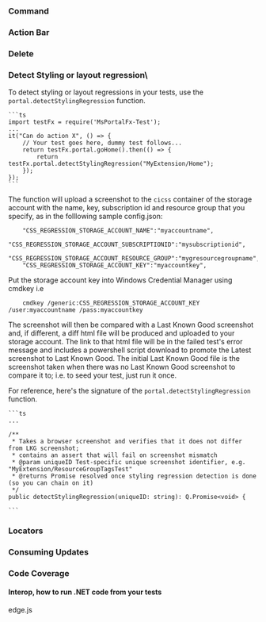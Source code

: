 <a name="command"></a>
### Command

<a name="action-bar"></a>
### Action Bar

<a name="delete"></a>
### Delete

<a name="detect-styling-or-layout-regression"></a>
### Detect Styling or layout regression\

To detect styling or layout regressions in your tests, use the `portal.detectStylingRegression` function.

    ```ts
    import testFx = require('MsPortalFx-Test');
    ...
    it("Can do action X", () => {    
        // Your test goes here, dummy test follows...
        return testFx.portal.goHome().then(() => {
            return testFx.portal.detectStylingRegression("MyExtension/Home");
        });
    });
    ```
    
The function will upload a screenshot to the `cicss` container of the storage account with the name, key, subscription id and resource group that you specify, as in the folllowing sample
 config.json:

```
    "CSS_REGRESSION_STORAGE_ACCOUNT_NAME":"myaccountname",
    "CSS_REGRESSION_STORAGE_ACCOUNT_SUBSCRIPTIONID":"mysubscriptionid",
    "CSS_REGRESSION_STORAGE_ACCOUNT_RESOURCE_GROUP":"mygresourcegroupname",
    "CSS_REGRESSION_STORAGE_ACCOUNT_KEY":"myaccountkey",
```

Put the storage account key into Windows Credential Manager using cmdkey i.e

```
    cmdkey /generic:CSS_REGRESSION_STORAGE_ACCOUNT_KEY /user:myaccountname /pass:myaccountkey
```

The screenshot will then be compared with a Last Known Good screenshot and, if different, a diff html file will be produced and uploaded to your storage account.
The link to that html file will be in the failed test's error message and includes a powershell script download to promote the Latest screenshot to Last Known Good.
The initial Last Known Good file is the screenshot taken when there was no Last Known Good screenshot to compare it to; i.e. to seed your test, just run it once.
    
For reference, here's the signature of the `portal.detectStylingRegression` function.
    
    ```ts
    ...
    
    /**
     * Takes a browser screenshot and verifies that it does not differ from LKG screenshot;
     * contains an assert that will fail on screenshot mismatch
     * @param uniqueID Test-specific unique screenshot identifier, e.g. "MyExtension/ResourceGroupTagsTest"
     * @returns Promise resolved once styling regression detection is done (so you can chain on it)
     */
    public detectStylingRegression(uniqueID: string): Q.Promise<void> {
        
    ```


<a name="locators"></a>
### Locators

<a name="consuming-updates"></a>
### Consuming Updates

<a name="code-coverage"></a>
### Code Coverage

<a name="code-coverage-interop-how-to-run-net-code-from-your-tests"></a>
#### Interop, how to run .NET code from your tests
edge.js

